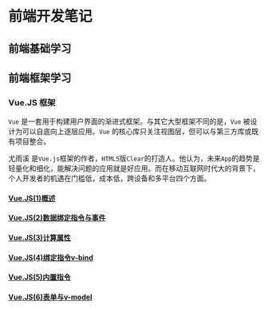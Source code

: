 # 前端开发笔记

## 前端基础学习


## 前端框架学习

### Vue.JS 框架
`Vue` 是一套用于构建用户界面的渐进式框架。与其它大型框架不同的是，`Vue` 被设计为可以自底向上逐层应用。`Vue` 的核心库只关注视图层，但可以与第三方库或既有项目整合。

 尤雨溪 是`Vue.js`框架的作者，`HTML5`版`Clear`的打造人。他认为，未来`App`的趋势是轻量化和细化，能解决问题的应用就是好应用。而在移动互联网时代大的背景下，个人开发者的机遇在门槛低，成本低，跨设备和多平台四个方面。
#### [Vue.JS(1)概述](/Vue.JS%20Note/Vue.JS(1)概述.md)

#### [Vue.JS(2)数据绑定指令与事件](/Vue.JS%20Note/Vue.JS(2)数据绑定指令与事件.md)

#### [Vue.JS(3)计算属性](/Vue.JS%20Note/Vue.JS(3)计算属性.md)

#### [Vue.JS(4)绑定指令v-bind](/Vue.JS%20Note/Vue.JS(4)绑定指令v-bind.md)

#### [Vue.JS(5)内置指令](/Vue.JS%20Note/Vue.JS(5)内置指令.md)

#### [Vue.JS(6)表单与v-model](Vue.JS%20Note/Vue.JS(6)表单与v-model.md)